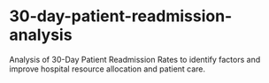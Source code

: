# 30-day-patient-readmission-analysis
Analysis of 30-Day Patient Readmission Rates to identify factors and improve hospital resource allocation and patient care.
